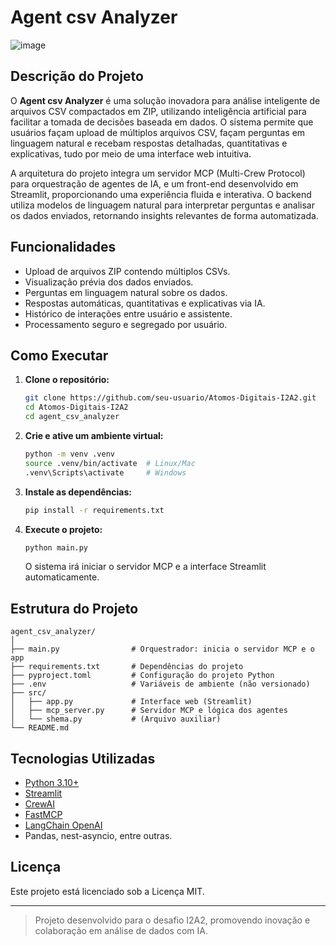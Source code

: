 # Agent csv Analyzer
![image](https://github.com/user-attachments/assets/73071ae1-c1f1-4519-8a66-71d2703d9fd8)

## Descrição do Projeto

O **Agent csv Analyzer** é uma solução inovadora para análise inteligente de arquivos CSV compactados em ZIP, utilizando inteligência artificial para facilitar a tomada de decisões baseada em dados. O sistema permite que usuários façam upload de múltiplos arquivos CSV, façam perguntas em linguagem natural e recebam respostas detalhadas, quantitativas e explicativas, tudo por meio de uma interface web intuitiva.

A arquitetura do projeto integra um servidor MCP (Multi-Crew Protocol) para orquestração de agentes de IA, e um front-end desenvolvido em Streamlit, proporcionando uma experiência fluida e interativa. O backend utiliza modelos de linguagem natural para interpretar perguntas e analisar os dados enviados, retornando insights relevantes de forma automatizada.

## Funcionalidades

- Upload de arquivos ZIP contendo múltiplos CSVs.
- Visualização prévia dos dados enviados.
- Perguntas em linguagem natural sobre os dados.
- Respostas automáticas, quantitativas e explicativas via IA.
- Histórico de interações entre usuário e assistente.
- Processamento seguro e segregado por usuário.

## Como Executar

1. **Clone o repositório:**
   ```sh
   git clone https://github.com/seu-usuario/Atomos-Digitais-I2A2.git
   cd Atomos-Digitais-I2A2
   cd agent_csv_analyzer
   ```

2. **Crie e ative um ambiente virtual:**
   ```sh
   python -m venv .venv
   source .venv/bin/activate  # Linux/Mac
   .venv\Scripts\activate     # Windows
   ```

3. **Instale as dependências:**
   ```sh
   pip install -r requirements.txt
   ```

4. **Execute o projeto:**
   ```sh
   python main.py
   ```
   O sistema irá iniciar o servidor MCP e a interface Streamlit automaticamente.

## Estrutura do Projeto

```
agent_csv_analyzer/
│
├── main.py                # Orquestrador: inicia o servidor MCP e o app 
├── requirements.txt       # Dependências do projeto
├── pyproject.toml         # Configuração do projeto Python
├── .env                   # Variáveis de ambiente (não versionado)
├── src/
│   ├── app.py             # Interface web (Streamlit)
│   ├── mcp_server.py      # Servidor MCP e lógica dos agentes
│   └── shema.py           # (Arquivo auxiliar)
└── README.md
```

## Tecnologias Utilizadas

- [Python 3.10+](https://www.python.org/)
- [Streamlit](https://streamlit.io/)
- [CrewAI](https://github.com/joaomdmoura/crewAI)
- [FastMCP](https://github.com/joaomdmoura/fastmcp)
- [LangChain OpenAI](https://github.com/langchain-ai/langchain)
- Pandas, nest-asyncio, entre outras.

## Licença

Este projeto está licenciado sob a Licença MIT.

---

> Projeto desenvolvido para o desafio I2A2, promovendo inovação e colaboração em análise de dados com IA.

